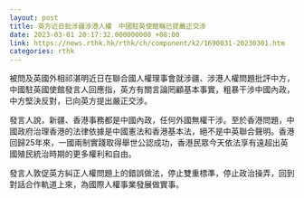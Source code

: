 ```yaml
---
layout: post
title: 英方近日批涉疆涉港人權　中國駐英使館稱已提嚴正交涉
date: 2023-03-01 20:17:32.000000000 +08:00
link: https://news.rthk.hk/rthk/ch/component/k2/1690031-20230301.htm
categories: rthk
---
```


被問及英國外相祁湛明近日在聯合國人權理事會就涉疆、涉港人權問題批評中方，中國駐英國使館發言人回應指，英方有關言論罔顧基本事實，粗暴干涉中國內政，中方堅決反對，已向英方提出嚴正交涉。

發言人說，新疆、香港事務都是中國內政，任何外國無權干涉。至於香港問題，中國政府治理香港的法律依據是中國憲法和香港基本法，絕不是中英聯合聲明。香港回歸25年來，一國兩制實踐取得舉世公認成功，香港民眾今天依法享有遠超出英國殖民統治時期的更多權利和自由。

發言人敦促英方糾正人權問題上的錯誤做法，停止雙重標準，停止政治操弄，回到對話合作軌道上來，為國際人權事業發展做實事。
